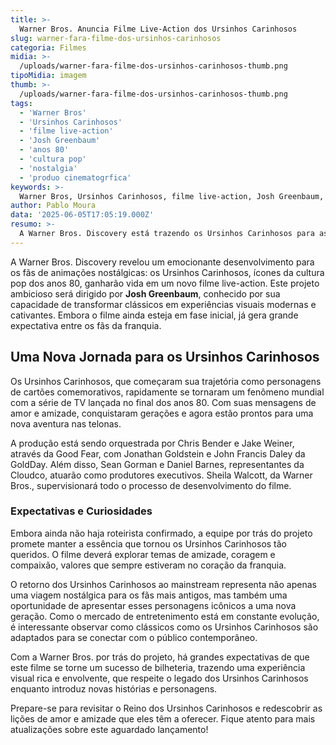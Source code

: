 ```yaml
---
title: >-
  Warner Bros. Anuncia Filme Live-Action dos Ursinhos Carinhosos
slug: warner-fara-filme-dos-ursinhos-carinhosos
categoria: Filmes
midia: >-
  /uploads/warner-fara-filme-dos-ursinhos-carinhosos-thumb.png
tipoMidia: imagem
thumb: >-
  /uploads/warner-fara-filme-dos-ursinhos-carinhosos-thumb.png
tags:
  - 'Warner Bros'
  - 'Ursinhos Carinhosos'
  - 'filme live-action'
  - 'Josh Greenbaum'
  - 'anos 80'
  - 'cultura pop'
  - 'nostalgia'
  - 'produo cinematogrfica'
keywords: >-
  Warner Bros, Ursinhos Carinhosos, filme live-action, Josh Greenbaum, anos 80, cultura pop, nostalgia, produção cinematográfica
author: Pablo Moura
data: '2025-06-05T17:05:19.000Z'
resumo: >-
  A Warner Bros. Discovery está trazendo os Ursinhos Carinhosos para as telonas com um novo filme live-action. O projeto será dirigido por Josh Greenbaum e ainda está em fase inicial de desenvolvimento.
---
```


A Warner Bros. Discovery revelou um emocionante desenvolvimento para os fãs de animações nostálgicas: os Ursinhos Carinhosos, ícones da cultura pop dos anos 80, ganharão vida em um novo filme live-action. Este projeto ambicioso será dirigido por **Josh Greenbaum**, conhecido por sua capacidade de transformar clássicos em experiências visuais modernas e cativantes. Embora o filme ainda esteja em fase inicial, já gera grande expectativa entre os fãs da franquia.

## Uma Nova Jornada para os Ursinhos Carinhosos

Os Ursinhos Carinhosos, que começaram sua trajetória como personagens de cartões comemorativos, rapidamente se tornaram um fenômeno mundial com a série de TV lançada no final dos anos 80. Com suas mensagens de amor e amizade, conquistaram gerações e agora estão prontos para uma nova aventura nas telonas.

A produção está sendo orquestrada por Chris Bender e Jake Weiner, através da Good Fear, com Jonathan Goldstein e John Francis Daley da GoldDay. Além disso, Sean Gorman e Daniel Barnes, representantes da Cloudco, atuarão como produtores executivos. Sheila Walcott, da Warner Bros., supervisionará todo o processo de desenvolvimento do filme.

### Expectativas e Curiosidades

Embora ainda não haja roteirista confirmado, a equipe por trás do projeto promete manter a essência que tornou os Ursinhos Carinhosos tão queridos. O filme deverá explorar temas de amizade, coragem e compaixão, valores que sempre estiveram no coração da franquia.

O retorno dos Ursinhos Carinhosos ao mainstream representa não apenas uma viagem nostálgica para os fãs mais antigos, mas também uma oportunidade de apresentar esses personagens icônicos a uma nova geração. Como o mercado de entretenimento está em constante evolução, é interessante observar como clássicos como os Ursinhos Carinhosos são adaptados para se conectar com o público contemporâneo.

Com a Warner Bros. por trás do projeto, há grandes expectativas de que este filme se torne um sucesso de bilheteria, trazendo uma experiência visual rica e envolvente, que respeite o legado dos Ursinhos Carinhosos enquanto introduz novas histórias e personagens.

Prepare-se para revisitar o Reino dos Ursinhos Carinhosos e redescobrir as lições de amor e amizade que eles têm a oferecer. Fique atento para mais atualizações sobre este aguardado lançamento!